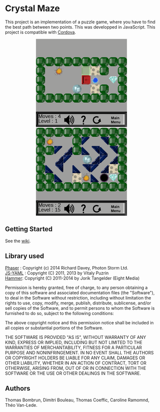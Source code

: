 Crystal Maze
=========
This project is an implementation of a puzzle game, where you have to find the best path between two points. This was developped in JavaScript.
This project is compatible with [Cordova](http://cordova.apache.org/).

<p align="center">
  <img src="https://raw.githubusercontent.com/ProjetCristallo/CrystalMaze/master/screenshots/screenshot1.png" alt="Screenshot 1" width="300" hspace = "50"/>
  <img src="https://raw.githubusercontent.com/ProjetCristallo/CrystalMaze/master/screenshots/screenshot2.png" alt="Screenshot 2" width="300"/>
</p>


## Getting Started
See the [wiki](https://github.com/ProjetCristallo/CrystalMaze/wiki).

## Library used
[Phaser](http://phaser.io/) : Copyright (c) 2014 Richard Davey, Photon Storm Ltd.  
[JS-YAML](https://github.com/nodeca/js-yaml) : Copyright (C) 2011, 2013 by Vitaly Puzrin  
[Hammer](http://eightmedia.github.io/hammer.js/): Copyright (C) 2011-2014 by Jorik Tangelder (Eight Media)  

Permission is hereby granted, free of charge, to any person obtaining a copy of
this software and associated documentation files (the "Software"), to deal in
the Software without restriction, including without limitation the rights to
use, copy, modify, merge, publish, distribute, sublicense, and/or sell copies of
the Software, and to permit persons to whom the Software is furnished to do so,
subject to the following conditions:

The above copyright notice and this permission notice shall be included in all
copies or substantial portions of the Software.

THE SOFTWARE IS PROVIDED "AS IS", WITHOUT WARRANTY OF ANY KIND, EXPRESS OR
IMPLIED, INCLUDING BUT NOT LIMITED TO THE WARRANTIES OF MERCHANTABILITY, FITNESS
FOR A PARTICULAR PURPOSE AND NONINFRINGEMENT. IN NO EVENT SHALL THE AUTHORS OR
COPYRIGHT HOLDERS BE LIABLE FOR ANY CLAIM, DAMAGES OR OTHER LIABILITY, WHETHER
IN AN ACTION OF CONTRACT, TORT OR OTHERWISE, ARISING FROM, OUT OF OR IN
CONNECTION WITH THE SOFTWARE OR THE USE OR OTHER DEALINGS IN THE SOFTWARE.

## Authors
Thomas Bombrun, Dimitri Bouleau, Thomas Coeffic, Caroline Ramomnd, Théo Van-Lede.
